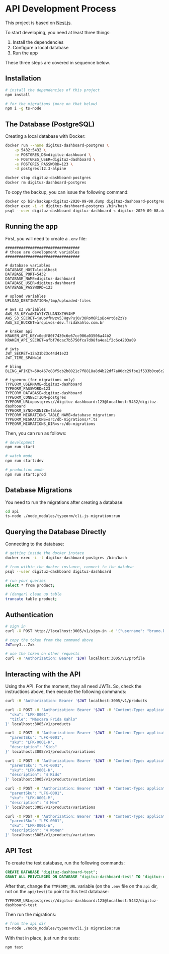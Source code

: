 # API Development Process

This project is based on [Nest.js](https://docs.nestjs.com/).

To start developing, you need at least three things:

1. Install the dependencies
2. Configure a local database
3. Run the app

These three steps are covered in sequence below.

## Installation

```bash
# install the dependencies of this project
npm install

# for the migrations (more on that below)
npm i -g ts-node
```

## The Database (PostgreSQL)

Creating a local database with Docker:

```bash
docker run --name digituz-dashboard-postgres \
    -p 5432:5432 \
    -e POSTGRES_DB=digituz-dashboard \
    -e POSTGRES_USER=digituz-dashboard \
    -e POSTGRES_PASSWORD=123 \
    -d postgres:12.3-alpine

docker stop digituz-dashboard-postgres
docker rm digituz-dashboard-postgres
```

To copy the backup, you can issue the following command:

```bash
docker cp bin/backup/digituz-2020-09-08.dump digituz-dashboard-postgres:/digituz-2020-09-08.dump
docker exec -i -t digituz-dashboard-postgres /bin/bash
psql --user digituz-dashboard digituz-dashboard < digituz-2020-09-08.dump
```

## Running the app

First, you will need to create a `.env` file:

```text
#################################
# these are development variables
#################################

# database variables
DATABASE_HOST=localhost
DATABASE_PORT=5432
DATABASE_NAME=digituz-dashboard
DATABASE_USER=digituz-dashboard
DATABASE_PASSWORD=123

# upload variables
UPLOAD_DESTINATION=/tmp/uploaded-files

# aws s3 variables
AWS_S3_KEY=AKIAYIYZLUAN3XZHV4HP
AWS_S3_SECRET=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
AWS_S3_BUCKET=arquivos-dev.fridakahlo.com.br

# kraken api
KRAKEN_API_KEY=0edf80f7430c6e67cc906a03506a44b2
KRAKEN_API_SECRET=afbf70cac7b5750fca7d98fa4ea1f2c6c4203a09

# jwts
JWT_SECRET=12a31b23c44d41e23
JWT_TIME_SPAN=1d

# bling
BLING_APIKEY=50c467c88f5cb2b8021c7f8818a8d4b22df7a80dc29fbe1f533b0ce6c2e1cfaa7581fbc8

# typeorm (for migrations only)
TYPEORM_USERNAME=digituz-dashboard
TYPEORM_PASSWORD=123
TYPEORM_DATABASE=digituz-dashboard
TYPEORM_CONNECTION=postgres
TYPEORM_URL=postgres://digituz-dashboard:123@localhost:5432/digituz-dashboard
TYPEORM_SYNCHRONIZE=false
TYPEORM_MIGRATIONS_TABLE_NAME=database_migrations
TYPEORM_MIGRATIONS=src/db-migrations/*.ts
TYPEORM_MIGRATIONS_DIR=src/db-migrations
```

Then, you can run as follows:

```bash
# development
npm run start

# watch mode
npm run start:dev

# production mode
npm run start:prod
```

## Database Migrations

You need to run the migrations after creating a database:

```bash
cd api
ts-node ./node_modules/typeorm/cli.js migration:run
```

## Querying the Database Directly

Connecting to the database:

```bash
# getting inside the docker instace
docker exec -i -t digituz-dashboard-postgres /bin/bash

# from within the docker instance, connect to the databse
psql --user digituz-dashboard digituz-dashboard

# run your queries
select * from product;

# (danger) clean up table
truncate table product;
```

## Authentication

```bash
# sign in
curl -X POST http://localhost:3005/v1/sign-in -d '{"username": "bruno.krebs@fridakahlo.com.br", "password": "lbX01as$"}' -H "Content-Type: application/json"

# copy the token from the command above
JWT=eyJ...Zxk

# use the token on other requests
curl -H 'Authorization: Bearer '$JWT localhost:3005/v1/profile
```

## Interacting with the API

Using the API. For the moment, they all need JWTs. So, check the instructions above, then execute the following commands:

```bash
curl -H 'Authorization: Bearer '$JWT localhost:3005/v1/products

curl -X POST -H 'Authorization: Bearer '$JWT -H 'Content-Type: application/json' -d '{
  "sku": "LFK-0001",
  "title": "Máscara Frida Kahlo"
}' localhost:3005/v1/products

curl -X POST -H 'Authorization: Bearer '$JWT -H 'Content-Type: application/json' -d '{
  "parentSku": "LFK-0001",
  "sku": "LFK-0001-K",
  "description": "Kids"
}' localhost:3005/v1/products/variations

curl -X POST -H 'Authorization: Bearer '$JWT -H 'Content-Type: application/json' -d '{
  "parentSku": "LFK-0001",
  "sku": "LFK-0001-K",
  "description": "4 Kids"
}' localhost:3005/v1/products/variations

curl -X POST -H 'Authorization: Bearer '$JWT -H 'Content-Type: application/json' -d '{
  "parentSku": "LFK-0001",
  "sku": "LFK-0001-M",
  "description": "4 Men"
}' localhost:3005/v1/products/variations

curl -X POST -H 'Authorization: Bearer '$JWT -H 'Content-Type: application/json' -d '{
  "parentSku": "LFK-0001",
  "sku": "LFK-0001-W",
  "description": "4 Women"
}' localhost:3005/v1/products/variations
```

## API Test

To create the test database, run the following commands:

```sql
CREATE DATABASE "digituz-dashboard-test";
GRANT ALL PRIVILEGES ON DATABASE "digituz-dashboard-test" TO "digituz-dashboard";
```

After that, change the `TYPEORM_URL` variable (on the `.env` file on the `api` dir, not on the `api/test`) to point to this test database:

```text
TYPEORM_URL=postgres://digituz-dashboard:123@localhost:5432/digituz-dashboard-test
```

Then run the migrations:

```bash
# from the api dir
ts-node ./node_modules/typeorm/cli.js migration:run
```

With that in place, just run the tests:

```bash
npm test
```
